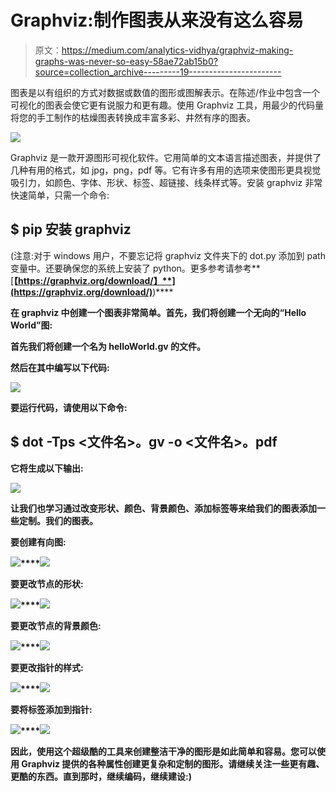 # Graphviz:制作图表从来没有这么容易

> 原文：<https://medium.com/analytics-vidhya/graphviz-making-graphs-was-never-so-easy-58ae72ab15b0?source=collection_archive---------19----------------------->

图表是以有组织的方式对数据或数值的图形或图解表示。在陈述/作业中包含一个可视化的图表会使它更有说服力和更有趣。使用 Graphviz 工具，用最少的代码量将您的手工制作的枯燥图表转换成丰富多彩、井然有序的图表。

![](img/15fca5f740048045514186601e816355.png)

Graphviz 是一款开源图形可视化软件。它用简单的文本语言描述图表，并提供了几种有用的格式，如 jpg，png，pdf 等。它有许多有用的选项来使图形更具视觉吸引力，如颜色、字体、形状、标签、超链接、线条样式等。安装 graphviz 非常快速简单，只需一个命令:

## **$ pip 安装 graphviz**

(注意:对于 windows 用户，不要忘记将 graphviz 文件夹下的 dot.py 添加到 path 变量中。还要确保您的系统上安装了 python。更多参考请参考**[**【https://graphviz.org/download/】**](https://graphviz.org/download/)**)****

**在 graphviz 中创建一个图表非常简单。首先，我们将创建一个无向的“Hello World”图:**

**首先我们将创建一个名为 helloWorld.gv 的文件。**

**然后在其中编写以下代码:**

**![](img/8eecb967d9368932b7a8447aed1a9fb9.png)**

**要运行代码，请使用以下命令:**

## ****$ dot -Tps <文件名>。gv -o <文件名>。pdf****

**它将生成以下输出:**

**![](img/0fe4b365b74c70f80c087ee460b6a463.png)**

**让我们也学习通过改变形状、颜色、背景颜色、添加标签等来给我们的图表添加一些定制。我们的图表。**

**要创建有向图:**

**![](img/d8e5e34d154193184aa389492fcdbbd3.png)****![](img/f7e9a988b928b8de485077b0acf74e40.png)**

**要更改节点的形状:**

**![](img/38452c5e0da357c14b713b46f4c2936f.png)****![](img/b0363013420cc8dd35db71d13ff3a0f0.png)**

**要更改节点的背景颜色:**

**![](img/391c46a8b8a768f4b913be52f8241e99.png)****![](img/bd0ef1dc9580bb6ad9d048d24849afdd.png)**

**要更改指针的样式:**

**![](img/efb17097e47291f8567890ce8efa65f0.png)****![](img/9d68408e78e34567157e0785465f5556.png)**

**要将标签添加到指针:**

**![](img/411d932a1ea9b33fb176f7af800b9647.png)****![](img/4653409ba4c04124cc175adef73ec003.png)**

**因此，使用这个超级酷的工具来创建整洁干净的图形是如此简单和容易。您可以使用 Graphviz 提供的各种属性创建更复杂和定制的图形。请继续关注一些更有趣、更酷的东西。直到那时，继续编码，继续建设:)**